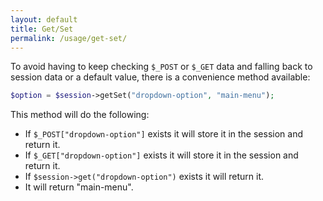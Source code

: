 ```yaml
---
layout: default
title: Get/Set
permalink: /usage/get-set/
---
```


To avoid having to keep checking `$_POST` or `$_GET` data and falling back to session data or a default value, there is a convenience method available:

~~~php
$option = $session->getSet("dropdown-option", "main-menu");
~~~

This method will do the following:  
* If `$_POST["dropdown-option"]` exists it will store it in the session and return it.  
* If `$_GET["dropdown-option"]` exists it will store it in the session and return it.  
* If `$session->get("dropdown-option")` exists it will return it.  
* It will return "main-menu".  
